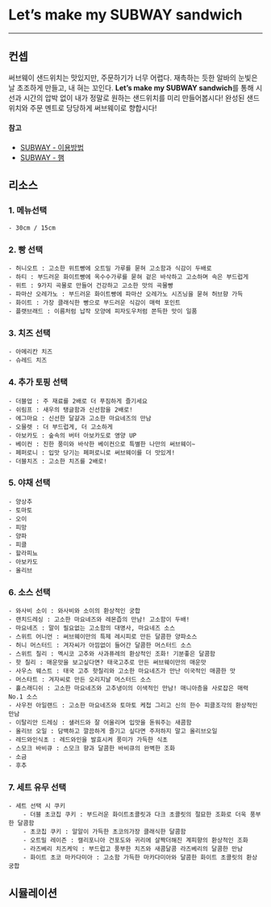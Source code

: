 # Let’s make my SUBWAY sandwich
***
## 컨셉
써브웨이 샌드위치는 맛있지만, 주문하기가 너무 어렵다. 재촉하는 듯한 알바의 눈빛은 날 초조하게 만들고, 내 혀는 꼬인다. 
**Let’s make my SUBWAY sandwich**를 통해 시선과 시간의 압박 없이 내가 정말로 원하는 샌드위치를 미리 만들어봅시다! 완성된 샌드위치와 주문 멘트로 당당하게 써브웨이로 향합시다!
#### 참고
- [SUBWAY - 이용방법](http://subway.co.kr/utilizationSubway)
- [SUBWAY - 햄](http://subway.co.kr/sandwichView?param=cl04)

## 리소스
### 1. 메뉴선택
	- 30cm / 15cm

### 2. 빵 선택
	- 허니오트 : 고소한 위트빵에 오트밀 가루를 묻혀 고소함과 식감이 두배로
	- 하티 : 부드러운 화이트빵에 옥수수가루를 묻혀 겉은 바삭하고 고소하며 속은 부드럽게
	- 위트 : 9가지 곡물로 만들어 건강하고 고소한 맛의 곡물빵
	- 파마산 오레가노 : 부드러운 화이트빵에 파마산 오레가노 시즈닝을 묻혀 허브향 가득
	- 화이트 : 가장 클래식한 빵으로 부드러운 식감이 매력 포인트
	- 플랫브래드 : 이름처럼 납작 모양에 피자도우처럼 쫀득한 맛이 일품

### 3. 치즈 선택
	- 아메리칸 치즈
	- 슈레드 치즈

### 4. 추가 토핑 선택
	- 더블업 : 주 재료를 2배로 더 푸짐하게 즐기세요
	- 쉬림프 : 새우의 탱글함과 신선함을 2배로!
	- 에그마요 : 신선한 달걀과 고소한 마요네즈의 만남
	- 오믈렛 : 더 부드럽게, 더 고소하게
	- 아보카도 : 숲속의 버터 아보카도로 영양 UP
	- 베이컨 : 진한 풍미와 바삭한 베이컨으로 특별한 나만의 써브웨이~
	- 페퍼로니 : 입맛 당기는 페퍼로니로 써브웨이를 더 맛있게!
	- 더블치즈 : 고소한 치즈를 2배로!

### 5. 야채 선택
	- 양상추
	- 토마토
	- 오이
	- 피망
	- 양파
	- 피클
	- 할라피뇨
	- 아보카도
	- 올리브

### 6. 소스 선택
	- 와사비 소이 : 와사비와 소이의 환상적인 궁합
	- 랜치드레싱 : 고소한 마요네즈와 레몬즙의 만남! 고소함이 두배!
	- 마요네즈 : 말이 필요없는 고소함의 대명사, 마요네즈 소스
	- 스위트 어니언 : 써브웨이만의 특제 레시피로 만든 달콤한 양파소스
	- 허니 머스터드 : 겨자씨가 아낌없이 들어간 달콤한 머스터드 소스
	- 스위트 칠리 : 멕시코 고추와 사과퓨레의 환상적인 조화! 기분좋은 달콤함
	- 핫 칠리 : 매운맛을 보고싶다면? 태국고추로 만든 써브웨이만의 매운맛
	- 사우스 웨스트 : 태국 고추 핫칠리와 고소한 마요네즈가 만난 이국적인 매콤한 맛
	- 머스타트 : 겨자씨로 만든 오리지날 머스터드 소스
	- 홀스래디쉬 : 고소한 마요네즈와 고추냉이의 이색적인 만남! 매니아층을 사로잡은 매력No.1 소스
	- 사우전 아일랜드 : 고소한 마요네즈와 토마토 케첩 그리고 신의 한수 피클조각의 환상적인 만남
	- 이탈리안 드레싱 : 샐러드와 잘 어울리며 입맛을 돋워주는 새콤함
	- 올리브 오일 : 담백하고 깔끔하게 즐기고 싶다면 주저하지 말고 올리브오일
	- 레드와인식초 : 레드와인을 발효시켜 풍미가 가득한 식초
	- 스모크 바비큐 : 스모크 향과 달콤한 바비큐의 완벽한 조화
	- 소금
	- 후추

### 7. 세트 유무 선택
	- 세트 선택 시 쿠키
		- 더블 초코칩 쿠키 : 부드러운 화이트초콜릿과 다크 초콜릿의 절묘한 조화로 더욱 풍부한 달콤함
		- 초코칩 쿠키 : 알알이 가득한 초코의가장 클래식한 달콤함
		- 오트밀 레이즌 : 캘리포니아 건포도와 귀리에 살짝더해진 계피향의 환상적인 조화
		- 라즈베리 치즈케익 : 부드럽고 풍부한 치즈와 새콤달콤 라즈베리의 달콤한 만남
		- 화이트 초코 마카다미아 : 고소함 가득한 마카다미아와 달콤한 화이트 초콜릿의 환상 궁합


## 시뮬레이션

